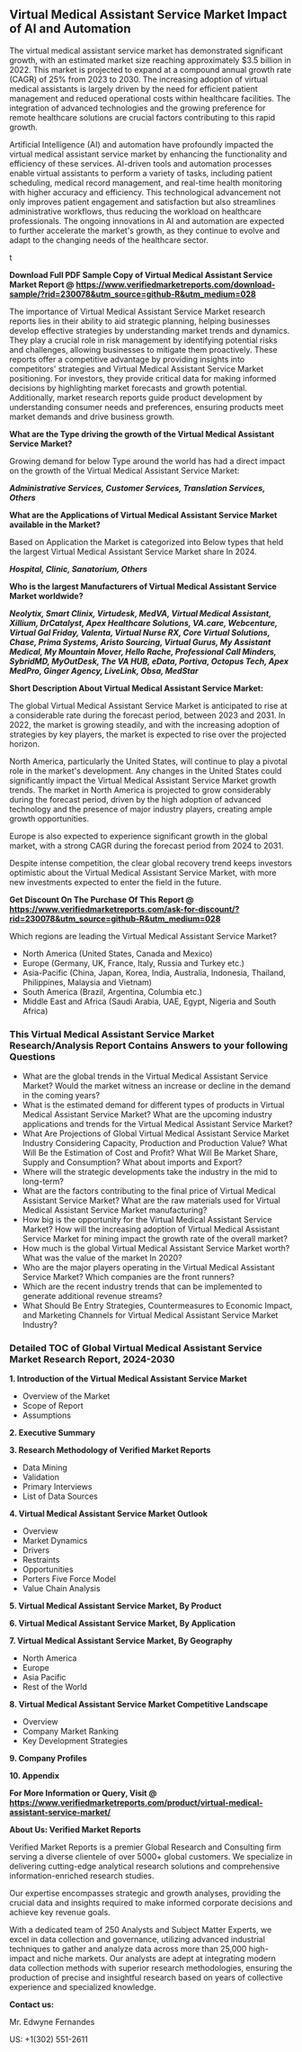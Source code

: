 <h2>Virtual Medical Assistant Service Market Impact of AI and Automation</h2><p>The virtual medical assistant service market has demonstrated significant growth, with an estimated market size reaching approximately $3.5 billion in 2022. This market is projected to expand at a compound annual growth rate (CAGR) of 25% from 2023 to 2030. The increasing adoption of virtual medical assistants is largely driven by the need for efficient patient management and reduced operational costs within healthcare facilities. The integration of advanced technologies and the growing preference for remote healthcare solutions are crucial factors contributing to this rapid growth.</p><p>Artificial Intelligence (AI) and automation have profoundly impacted the virtual medical assistant service market by enhancing the functionality and efficiency of these services. AI-driven tools and automation processes enable virtual assistants to perform a variety of tasks, including patient scheduling, medical record management, and real-time health monitoring with higher accuracy and efficiency. This technological advancement not only improves patient engagement and satisfaction but also streamlines administrative workflows, thus reducing the workload on healthcare professionals. The ongoing innovations in AI and automation are expected to further accelerate the market's growth, as they continue to evolve and adapt to the changing needs of the healthcare sector.</p>t</p><p id="" class=""><strong>Download Full PDF Sample Copy of Virtual Medical Assistant Service Market Report @ <a href="https://www.verifiedmarketreports.com/download-sample/?rid=230078&utm_source=github-R&utm_medium=028" target="_blank">https://www.verifiedmarketreports.com/download-sample/?rid=230078&utm_source=github-R&utm_medium=028</a></strong></p><p>The importance of&nbsp;Virtual Medical Assistant Service Market research reports lies in their ability to aid strategic planning, helping businesses develop effective strategies by understanding market trends and dynamics. They play a crucial role in risk management by identifying potential risks and challenges, allowing businesses to mitigate them proactively. These reports offer a competitive advantage by providing insights into competitors' strategies and Virtual Medical Assistant Service Market positioning. For investors, they provide critical data for making informed decisions by highlighting market forecasts and growth potential. Additionally, market research reports guide product development by understanding consumer needs and preferences, ensuring products meet market demands and drive business growth.</p><p><strong>What are the&nbsp;Type driving the growth of the Virtual Medical Assistant Service Market?</strong></p><p id="" class="">Growing demand for below Type around the world has had a direct impact on the growth of the Virtual Medical Assistant Service Market:</p><em><strong>Administrative Services, Customer Services, Translation Services, Others</strong></em></p><strong>What are the&nbsp;Applications&nbsp;of Virtual Medical Assistant Service Market available in the Market?</strong></p><p id="" class="">Based on Application the Market is categorized into Below types that held the largest Virtual Medical Assistant Service Market share In 2024.</p><em><strong>Hospital, Clinic, Sanatorium, Others</strong></em></p><strong>Who is the largest Manufacturers of Virtual Medical Assistant Service Market worldwide?</strong></p><p><em><strong>Neolytix, Smart Clinix, Virtudesk, MedVA, Virtual Medical Assistant, Xillium, DrCatalyst, Apex Healthcare Solutions, VA.care, Webcenture, Virtual Gal Friday, Valenta, Virtual Nurse RX, Core Virtual Solutions, Chase, Prima Systems, Aristo Sourcing, Virtual Gurus, My Assistant Medical, My Mountain Mover, Hello Rache, Professional Call Minders, SybridMD, MyOutDesk, The VA HUB, eData, Portiva, Octopus Tech, Apex MedPro, Ginger Agency, LiveLink, Obsa, MedStar</strong></em></p><p id="" class=""><strong>Short Description About Virtual Medical Assistant Service Market:</strong></p><p>The global Virtual Medical Assistant Service Market is anticipated to rise at a considerable rate during the forecast period, between 2023 and 2031. In 2022, the market is growing steadily, and with the increasing adoption of strategies by key players, the market is expected to rise over the projected horizon.</p><p>North America, particularly the United States, will continue to play a pivotal role in the market's development. Any changes in the United States could significantly impact the Virtual Medical Assistant Service Market growth trends. The market in North America is projected to grow considerably during the forecast period, driven by the high adoption of advanced technology and the presence of major industry players, creating ample growth opportunities.</p><p>Europe is also expected to experience significant growth in the global market, with a strong CAGR during the forecast period from 2024 to 2031.</p><p>Despite intense competition, the clear global recovery trend keeps investors optimistic about the Virtual Medical Assistant Service Market, with more new investments expected to enter the field in the future.</p><p id="" class=""><strong>Get Discount On The Purchase Of This Report @ <a href="https://www.verifiedmarketreports.com/ask-for-discount/?rid=230078&utm_source=github-R&utm_medium=028" target="_blank">https://www.verifiedmarketreports.com/ask-for-discount/?rid=230078&utm_source=github-R&utm_medium=028</a></strong></p>Which regions are leading the Virtual Medical Assistant Service Market?</p><ul><li>North America (United States, Canada and Mexico)</li><li>Europe (Germany, UK, France, Italy, Russia and Turkey etc.)</li><li>Asia-Pacific (China, Japan, Korea, India, Australia, Indonesia, Thailand, Philippines, Malaysia and Vietnam)</li><li>South America (Brazil, Argentina, Columbia etc.)</li><li>Middle East and Africa (Saudi Arabia, UAE, Egypt, Nigeria and South Africa)</li></ul><h3 id="" class="">This Virtual Medical Assistant Service Market Research/Analysis Report Contains Answers to your following Questions</h3><ul><li>What are the global trends in the Virtual Medical Assistant Service Market? Would the market witness an increase or decline in the demand in the coming years?</li><li>What is the estimated demand for different types of products in Virtual Medical Assistant Service Market? What are the upcoming industry applications and trends for the Virtual Medical Assistant Service Market?</li><li>What Are Projections of Global Virtual Medical Assistant Service Market Industry Considering Capacity, Production and Production Value? What Will Be the Estimation of Cost and Profit? What Will Be Market Share, Supply and Consumption? What about imports and Export?</li><li>Where will the strategic developments take the industry in the mid to long-term?</li><li>What are the factors contributing to the final price of Virtual Medical Assistant Service Market? What are the raw materials used for Virtual Medical Assistant Service Market manufacturing?</li><li>How big is the opportunity for the Virtual Medical Assistant Service Market? How will the increasing adoption of Virtual Medical Assistant Service Market for mining impact the growth rate of the overall market?</li><li>How much is the global Virtual Medical Assistant Service Market worth? What was the value of the market In 2020?</li><li>Who are the major players operating in the Virtual Medical Assistant Service Market? Which companies are the front runners?</li><li>Which are the recent industry trends that can be implemented to generate additional revenue streams?</li><li>What Should Be Entry Strategies, Countermeasures to Economic Impact, and Marketing Channels for Virtual Medical Assistant Service Market Industry?</li></ul><h3 id="" class="">Detailed TOC of Global Virtual Medical Assistant Service Market Research Report, 2024-2030</h3><p id="" class=""><strong>1. Introduction of the Virtual Medical Assistant Service Market</strong></p><ul><li>Overview of the Market</li><li>Scope of Report</li><li>Assumptions</li></ul><p id="" class=""><strong>2. Executive Summary</strong></p><p id="" class=""><strong>3. Research Methodology of Verified Market Reports</strong></p><ul><li>Data Mining</li><li>Validation</li><li>Primary Interviews</li><li>List of Data Sources</li></ul><p id="" class=""><strong>4. Virtual Medical Assistant Service Market Outlook</strong></p><ul><li>Overview</li><li>Market Dynamics</li><li>Drivers</li><li>Restraints</li><li>Opportunities</li><li>Porters Five Force Model</li><li>Value Chain Analysis</li></ul><p id="" class=""><strong>5. Virtual Medical Assistant Service Market, By Product</strong></p><p id="" class=""><strong>6. Virtual Medical Assistant Service Market, By Application</strong></p><p id="" class=""><strong>7. Virtual Medical Assistant Service Market, By Geography</strong></p><ul><li>North America</li><li>Europe</li><li>Asia Pacific</li><li>Rest of the World</li></ul><p id="" class=""><strong>8. Virtual Medical Assistant Service Market Competitive Landscape</strong></p><ul><li>Overview</li><li>Company Market Ranking</li><li>Key Development Strategies</li></ul><p id="" class=""><strong>9. Company Profiles</strong></p><p id="" class=""><strong>10. Appendix</strong></p><p id="" class=""><strong>For More Information or Query, Visit @ <a href="https://www.verifiedmarketreports.com/product/virtual-medical-assistant-service-market/" target="_blank">https://www.verifiedmarketreports.com/product/virtual-medical-assistant-service-market/</a></strong></p><p id="" class=""><strong>About Us: Verified Market Reports</strong></p><p id="" class="">Verified Market Reports is a premier Global Research and Consulting firm serving a diverse clientele of over 5000+ global customers. We specialize in delivering cutting-edge analytical research solutions and comprehensive information-enriched research studies.</p><p id="" class="">Our expertise encompasses strategic and growth analyses, providing the crucial data and insights required to make informed corporate decisions and achieve key revenue goals.</p><p id="" class="">With a dedicated team of 250 Analysts and Subject Matter Experts, we excel in data collection and governance, utilizing advanced industrial techniques to gather and analyze data across more than 25,000 high-impact and niche markets. Our analysts are adept at integrating modern data collection methods with superior research methodologies, ensuring the production of precise and insightful research based on years of collective experience and specialized knowledge.</p><p id="" class=""><strong>Contact us:</strong></p><p id="" class="">Mr. Edwyne Fernandes</p><p id="" class="">US: +1(302) 551-2611</p>